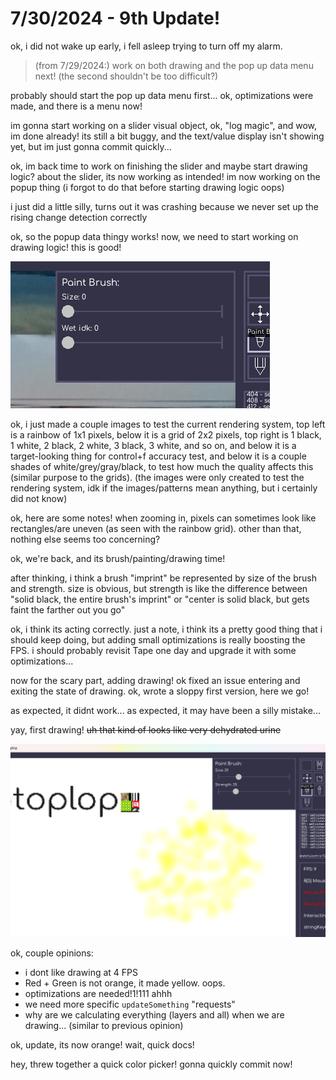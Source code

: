 # 7/30/2024 - 9th Update!

ok, i did not wake up early, i fell asleep trying to turn off my alarm.

> (from 7/29/2024:) work on both drawing and the pop up data menu next! (the second shouldn't be too difficult?)

probably should start the pop up data menu first... ok, optimizations were made, and there is a menu now!

im gonna start working on a slider visual object, ok, "log magic", and wow, im done already! its still a bit buggy, and the text/value display isn't showing yet, but im just gonna commit quickly...

ok, im back time to work on finishing the slider and maybe start drawing logic? about the slider, its now working as intended! im now working on the popup thing (i forgot to do that before starting drawing logic oops)

i just did a little silly, turns out it was crashing because we never set up the rising change detection correctly

ok, so the popup data thingy works! now, we need to start working on drawing logic! this is good!

![hey!](</updatelogs/images/072024/07302024 - 1.png>)

ok, i just made a couple images to test the current rendering system, top left is a rainbow of 1x1 pixels, below it is a grid of 2x2 pixels, top right is 1 black, 1 white, 2 black, 2 white, 3 black, 3 white, and so on, and below it is a target-looking thing for control+f accuracy test, and below it is a couple shades of white/grey/gray/black, to test how much the quality affects this (similar purpose to the grids). (the images were only created to test the rendering system, idk if the images/patterns mean anything, but i certainly did not know)

ok, here are some notes! when zooming in, pixels can sometimes look like rectangles/are uneven (as seen with the rainbow grid). other than that, nothing else seems too concerning?

ok, we're back, and its brush/painting/drawing time!

after thinking, i think a brush "imprint" be represented by size of the brush and strength. size is obvious, but strength is like the difference between "solid black, the entire brush's imprint" or "center is solid black, but gets faint the farther out you go"

ok, i think its acting correctly. just a note, i think its a pretty good thing that i should keep doing, but adding small optimizations is really boosting the FPS. i should probably revisit Tape one day and upgrade it with some optimizations...

now for the scary part, adding drawing! ok fixed an issue entering and exiting the state of drawing. ok, wrote a sloppy first version, here we go!

as expected, it didnt work... as expected, it may have been a silly mistake...

yay, first drawing! ~~uh that kind of looks like very dehydrated urine~~

![first drawing!](</updatelogs/images/072024/07302024 - 2.png>)

ok, couple opinions:
- i dont like drawing at 4 FPS
- Red + Green is not orange, it made yellow. oops.
- optimizations are needed!1!111 ahhh
- we need more specific `updateSomething` "requests"
- why are we calculating everything (layers and all) when we are drawing... (similar to previous opinion)

ok, update, its now orange! wait, quick docs!

hey, threw together a quick color picker! gonna quickly commit now!